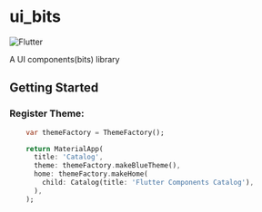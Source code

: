 # ui_bits

![Flutter](https://github.com/AlienEngineer/ui-bits/workflows/Flutter/badge.svg)

A UI components(bits) library

## Getting Started

### Register Theme:

```dart
    var themeFactory = ThemeFactory();

    return MaterialApp(
      title: 'Catalog',
      theme: themeFactory.makeBlueTheme(),
      home: themeFactory.makeHome(
        child: Catalog(title: 'Flutter Components Catalog'),
      ),
    );
```


